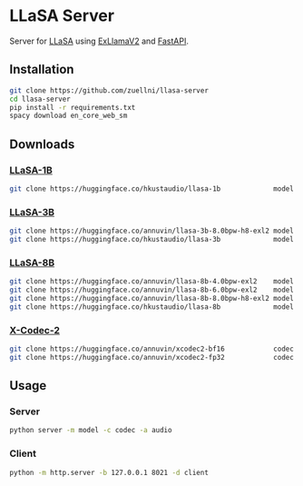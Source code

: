 # LLaSA Server
Server for [LLaSA](https://huggingface.co/collections/HKUSTAudio/llasa-679b87dbd06ac556cc0e0f44) using [ExLlamaV2](https://github.com/turboderp-org/exllamav2) and [FastAPI](https://github.com/fastapi/fastapi).
## Installation
```sh
git clone https://github.com/zuellni/llasa-server
cd llasa-server
pip install -r requirements.txt
spacy download en_core_web_sm
```
## Downloads
### [LLaSA-1B](https://huggingface.co/HKUSTAudio/Llasa-1B)
```sh
git clone https://huggingface.co/hkustaudio/llasa-1b             model # bf16
```
### [LLaSA-3B](https://huggingface.co/HKUSTAudio/Llasa-3B)
```sh
git clone https://huggingface.co/annuvin/llasa-3b-8.0bpw-h8-exl2 model # 8.0bpw
git clone https://huggingface.co/hkustaudio/llasa-3b             model # bf16
```
### [LLaSA-8B](https://huggingface.co/HKUSTAudio/Llasa-8B)
```sh
git clone https://huggingface.co/annuvin/llasa-8b-4.0bpw-exl2    model # 4.0bpw
git clone https://huggingface.co/annuvin/llasa-8b-6.0bpw-exl2    model # 6.0bpw
git clone https://huggingface.co/annuvin/llasa-8b-8.0bpw-h8-exl2 model # 8.0bpw
git clone https://huggingface.co/hkustaudio/llasa-8b             model # bf16
```
### [X-Codec-2](https://huggingface.co/HKUSTAudio/xcodec2)
```sh
git clone https://huggingface.co/annuvin/xcodec2-bf16            codec # bf16
git clone https://huggingface.co/annuvin/xcodec2-fp32            codec # fp32
```
## Usage
### Server
```sh
python server -m model -c codec -a audio
```
### Client
```sh
python -m http.server -b 127.0.0.1 8021 -d client
```
